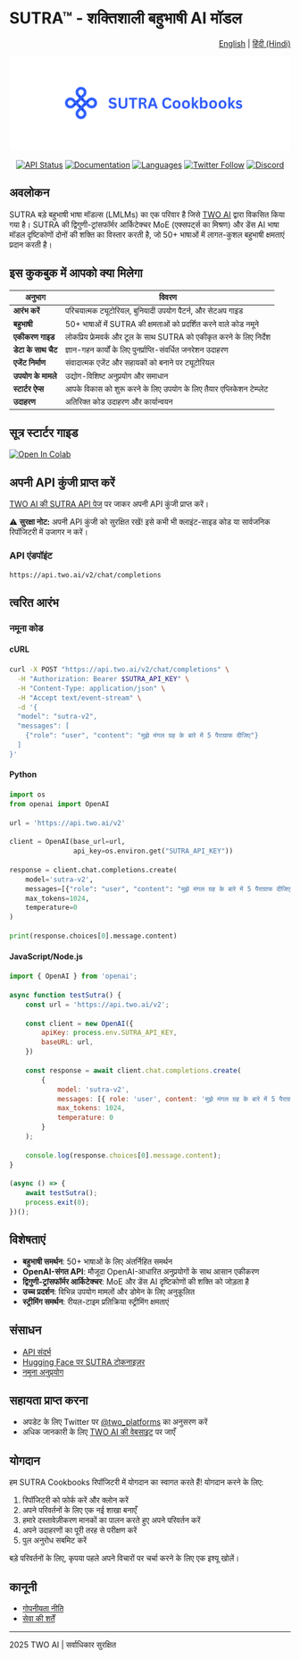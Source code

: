 # SUTRA™ - शक्तिशाली बहुभाषी AI मॉडल

<div align="right">
  <a href="README.md">English</a> |
  <a href="README.hi.md">हिंदी (Hindi)</a>
</div>

<p align="center">
  <img src="https://github.com/Shubhwithai/Sutra_Cookbooks/blob/main/images/SUTRA%20Cookbooks.svg" alt="SUTRA Banner" width="800"/>
</p>

<p align="center">
  <a href="https://www.two.ai/sutra/api"><img src="https://img.shields.io/badge/API-Active-success.svg" alt="API Status"></a>
  <a href="https://docs.two.ai/version-2/docs/get-started-with-sutra"><img src="https://img.shields.io/badge/Docs-Available-blue.svg" alt="Documentation"></a>
  <a href="https://www.two.ai/sutra"><img src="https://img.shields.io/badge/Languages-50%2B-orange.svg" alt="Languages"></a>
  <a href="https://twitter.com/two_platforms"><img src="https://img.shields.io/twitter/follow/two_platforms?style=social" alt="Twitter Follow"></a>
  <a href="https://discord.gg/NjWD9GEm"><img src="https://img.shields.io/badge/Discord-Join%20Us-7289DA?logo=discord&logoColor=white" alt="Discord"></a>
</p>

## अवलोकन

SUTRA बड़े बहुभाषी भाषा मॉडल्स (LMLMs) का एक परिवार है जिसे [TWO AI](https://www.two.ai) द्वारा विकसित किया गया है। SUTRA की द्विगुणी-ट्रांसफॉर्मर आर्किटेक्चर MoE (एक्सपर्ट्स का मिश्रण) और डेंस AI भाषा मॉडल दृष्टिकोणों दोनों की शक्ति का विस्तार करती है, जो 50+ भाषाओं में लागत-कुशल बहुभाषी क्षमताएं प्रदान करती है।

## इस कुकबुक में आपको क्या मिलेगा

| अनुभाग | विवरण |
|---------|-------------|
| **आरंभ करें** | परिचयात्मक ट्यूटोरियल, बुनियादी उपयोग पैटर्न, और सेटअप गाइड |
| **बहुभाषी** | 50+ भाषाओं में SUTRA की क्षमताओं को प्रदर्शित करने वाले कोड नमूने |
| **एकीकरण गाइड** | लोकप्रिय फ्रेमवर्क और टूल के साथ SUTRA को एकीकृत करने के लिए निर्देश |
| **डेटा के साथ चैट** | ज्ञान-गहन कार्यों के लिए पुनर्प्राप्ति-संवर्धित जनरेशन उदाहरण |
| **एजेंट निर्माण** | संवादात्मक एजेंट और सहायकों को बनाने पर ट्यूटोरियल |
| **उपयोग के मामले** | उद्योग-विशिष्ट अनुप्रयोग और समाधान |
| **स्टार्टर ऐप्स** | आपके विकास को शुरू करने के लिए उपयोग के लिए तैयार एप्लिकेशन टेम्प्लेट |
| **उदाहरण** | अतिरिक्त कोड उदाहरण और कार्यान्वयन |

## सूत्र स्टार्टर गाइड

[![Open In Colab](https://colab.research.google.com/assets/colab-badge.svg)](https://colab.research.google.com/drive/1j7B8mDIU8KMZ_IB-oaL_qLqXmWYYh0Xu)

## अपनी API कुंजी प्राप्त करें

[TWO AI की SUTRA API पेज](https://www.two.ai/sutra/api) पर जाकर अपनी API कुंजी प्राप्त करें।

⚠️ **सुरक्षा नोट:** अपनी API कुंजी को सुरक्षित रखें! इसे कभी भी क्लाइंट-साइड कोड या सार्वजनिक रिपॉजिटरी में उजागर न करें।

### API एंडपॉइंट

```
https://api.two.ai/v2/chat/completions
```

## त्वरित आरंभ

### नमूना कोड

#### cURL

```bash
curl -X POST "https://api.two.ai/v2/chat/completions" \
  -H "Authorization: Bearer $SUTRA_API_KEY" \
  -H "Content-Type: application/json" \
  -H "Accept text/event-stream" \
  -d '{
  "model": "sutra-v2",
  "messages": [
    {"role": "user", "content": "मुझे मंगल ग्रह के बारे में 5 पैराग्राफ दीजिए"}
  ]
}'
```

#### Python

```python
import os
from openai import OpenAI

url = 'https://api.two.ai/v2'

client = OpenAI(base_url=url,
                api_key=os.environ.get("SUTRA_API_KEY"))

response = client.chat.completions.create(
    model='sutra-v2',
    messages=[{"role": "user", "content": "मुझे मंगल ग्रह के बारे में 5 पैराग्राफ दीजिए"}],
    max_tokens=1024,
    temperature=0
)

print(response.choices[0].message.content)
```

#### JavaScript/Node.js

```javascript
import { OpenAI } from 'openai';

async function testSutra() {
    const url = 'https://api.two.ai/v2';

    const client = new OpenAI({
        apiKey: process.env.SUTRA_API_KEY,
        baseURL: url,
    })

    const response = await client.chat.completions.create(
        {
            model: 'sutra-v2',
            messages: [{ role: 'user', content: 'मुझे मंगल ग्रह के बारे में 5 पैराग्राफ दीजिए' }],
            max_tokens: 1024,
            temperature: 0
        }
    );

    console.log(response.choices[0].message.content);
}

(async () => { 
    await testSutra(); 
    process.exit(0); 
})();
```

## विशेषताएं

- **बहुभाषी समर्थन**: 50+ भाषाओं के लिए अंतर्निहित समर्थन
- **OpenAI-संगत API**: मौजूदा OpenAI-आधारित अनुप्रयोगों के साथ आसान एकीकरण
- **द्विगुणी-ट्रांसफॉर्मर आर्किटेक्चर**: MoE और डेंस AI दृष्टिकोणों की शक्ति को जोड़ता है
- **उच्च प्रदर्शन**: विभिन्न उपयोग मामलों और डोमेन के लिए अनुकूलित
- **स्ट्रीमिंग समर्थन**: रीयल-टाइम प्रतिक्रिया स्ट्रीमिंग क्षमताएं

## संसाधन

- [API संदर्भ](https://docs.two.ai/version-2/docs/get-started-with-sutra)
- [Hugging Face पर SUTRA टोकनाइज़र](https://huggingface.co/spaces/TWO/sutra-tokenizer-comparison)
- [नमूना अनुप्रयोग](https://github.com/sutra-dev)

## सहायता प्राप्त करना

- अपडेट के लिए Twitter पर [@two_platforms](https://twitter.com/two_platforms) का अनुसरण करें
- अधिक जानकारी के लिए [TWO AI की वेबसाइट](https://www.two.ai) पर जाएँ

## योगदान

हम SUTRA Cookbooks रिपॉजिटरी में योगदान का स्वागत करते हैं! योगदान करने के लिए:

1. रिपॉजिटरी को फोर्क करें और क्लोन करें
2. अपने परिवर्तनों के लिए एक नई शाखा बनाएँ
3. हमारे दस्तावेज़ीकरण मानकों का पालन करते हुए अपने परिवर्तन करें
4. अपने उदाहरणों का पूरी तरह से परीक्षण करें
5. पुल अनुरोध सबमिट करें

बड़े परिवर्तनों के लिए, कृपया पहले अपने विचारों पर चर्चा करने के लिए एक इश्यू खोलें।

## कानूनी

- [गोपनीयता नीति](https://two.ai/legal/privacy)
- [सेवा की शर्तें](https://two.ai/legal/terms)

---

 2025 TWO AI | सर्वाधिकार सुरक्षित
